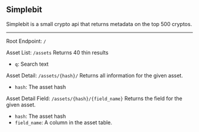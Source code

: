 Simplebit
---


Simplebit is a small crypto api that returns metadata on the top 500 cryptos.


---

Root Endpoint: `/`


Asset List: `/assets`
Returns 40 thin results
  - `q`: Search text


Asset Detail: `/assets/{hash}/`
Returns all information for the given asset.
  - `hash`: The asset hash


Asset Detail Field: `/assets/{hash}/{field_name}`
Returns the field for the given asset.
  - `hash`: The asset hash
  - `field_name`: A column in the asset table.
